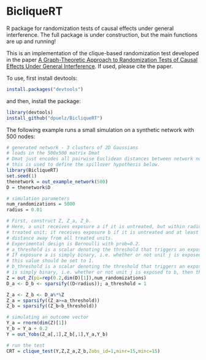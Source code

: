 # BicliqueRT
R package for randomization tests of causal effects under general interference.  The full package is under construction, but the main functions are up and running!  

This is an implementation of the clique-based randomization test developed in the paper [A Graph-Theoretic Approach to Randomization Tests of Causal Effects Under General Interference](https://arxiv.org/pdf/1910.10862.pdf). If used, please cite the paper.

To use, first install devtools:
```R
install.packages("devtools")
```
and then, install the package:
```R
library(devtools)
install_github("dpuelz/BicliqueRT")
```

The following example runs a small simulation on a synthetic network 
with 500 nodes:

```R
# generated network - 3 clusters of 2D Gaussians
# loads in the 500x500 matrix Dmat
# Dmat just encodes all pairwise Euclidean distances between network nodes, and
# this is used to define the spillover hypothesis below.
library(BicliqueRT)
set.seed(1)
thenetwork = out_example_network(500)
D = thenetwork$D

# simulation parameters
num_randomizations = 5000
radius = 0.01

# First, construct Z, Z_a, Z_b.
# Here, a unit receives exposure a if it is untreated, but within radius of a 
# treated unit; it receives exposure b if it is untreated and at least radius 
# distance away from all treated units.
# Experimental design is Bernoulli with prob=0.2.
# a_threshold is a scalar denoting the threshold that triggers an exposure to a.  
# If exposure a is simply binary, i.e. whether or not unit j is exposed to a, then 
# this value should be set to 1.
# b_threshold is a scalar denoting the threshold that triggers an exposure to b.  If exposure b
# is simply binary, i.e. whether or not unit j is exposed to b, then this value should be set to 1.
Z = out_Z(pi=rep(0.2,dim(D)[1]),num_randomizations)
D_a <- D_b <- sparsify((D<radius)); a_threshold = 1

Z_a <- Z_b <- D_a%*%Z
Z_a = sparsify((Z_a>=a_threshold))
Z_b = sparsify((Z_b<b_threshold))

# simulating an outcome vector
Y_a = rnorm(dim(Z)[1])
Y_b = Y_a + 0.2
Y = out_Yobs(Z_a[,1],Z_b[,1],Y_a,Y_b)

# run the test
CRT = clique_test(Y,Z,Z_a,Z_b,Zobs_id=1,minr=15,minc=15)
```
